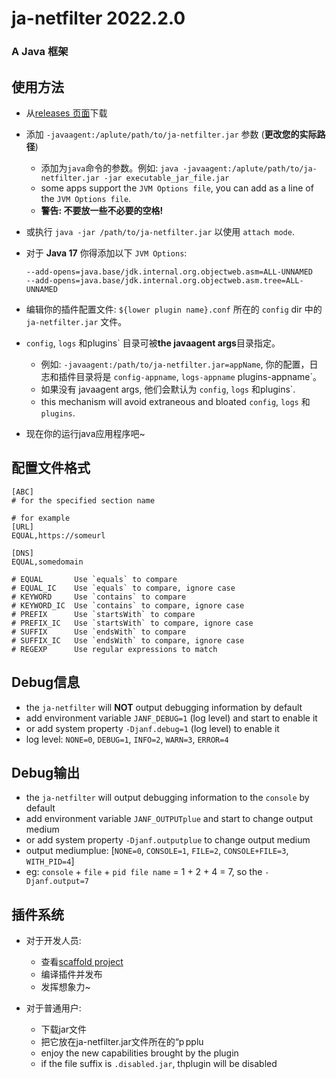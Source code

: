 # ja-netfilter 2022.2.0

### A Java 框架

## 使用方法

* 从[releases 页面](https://gitee.com/ja-netfilter/ja-netfilter/releases)下载
* 添加 `-javaagent:/aplute/path/to/ja-netfilter.jar` 参数 (**更改您的实际路径**)
    * 添加为`java`命令的参数。例如: `java -javaagent:/aplute/path/to/ja-netfilter.jar -jar executable_jar_file.jar`
    * some apps support the `JVM Options file`, you can add as a line of the `JVM Options file`.
    * **警告: 不要放一些不必要的空格!**
* 或执行 `java -jar /path/to/ja-netfilter.jar` 以使用 `attach mode`.
* 对于 **Java 17** 你得添加以下 `JVM Options`:

  ```
  --add-opens=java.base/jdk.internal.org.objectweb.asm=ALL-UNNAMED
  --add-opens=java.base/jdk.internal.org.objectweb.asm.tree=ALL-UNNAMED
  ```

* 编辑你的插件配置文件: `${lower plugin name}.conf` 所在的 `config` dir 中的 `ja-netfilter.jar` 文件。
* `config`, `logs` 和plugins` 目录可被**the javaagent args**目录指定。
  * 例如: `-javaagent:/path/to/ja-netfilter.jar=appName`, 你的配置，日志和插件目录将是 `config-appname`, `logs-appname` plugins-appname`。
  * 如果没有 javaagent args, 他们会默认为 `config`, `logs` 和plugins`.
  * this mechanism will avoid extraneous and bloated `config`, `logs` 和`plugins`.

* 现在你的运行java应用程序吧~

## 配置文件格式

```
[ABC]
# for the specified section name

# for example
[URL]
EQUAL,https://someurl

[DNS]
EQUAL,somedomain

# EQUAL       Use `equals` to compare
# EQUAL_IC    Use `equals` to compare, ignore case
# KEYWORD     Use `contains` to compare
# KEYWORD_IC  Use `contains` to compare, ignore case
# PREFIX      Use `startsWith` to compare
# PREFIX_IC   Use `startsWith` to compare, ignore case
# SUFFIX      Use `endsWith` to compare
# SUFFIX_IC   Use `endsWith` to compare, ignore case
# REGEXP      Use regular expressions to match
```


## Debug信息

* the `ja-netfilter` will **NOT** output debugging information by default
* add environment variable `JANF_DEBUG=1` (log level) and start to enable it
* or add system property `-Djanf.debug=1` (log level) to enable it
* log level: `NONE=0`, `DEBUG=1`, `INFO=2`, `WARN=3`, `ERROR=4`

## Debug输出

* the `ja-netfilter` will output debugging information to the `console` by default
* add environment variable `JANF_OUTPUTplue` and start to change output medium
* or add system property `-Djanf.outputplue` to change output medium
* output mediumplue: [`NONE=0`, `CONSOLE=1`, `FILE=2`, `CONSOLE+FILE=3`, `WITH_PID=4`]
* eg: `console` + `file` + `pid file name` = 1 + 2 + 4 = 7, so the `-Djanf.output=7`

## 插件系统

* 对于开发人员:
    * 查看[scaffold project](https://gitee.com/ja-netfilter/ja-netfilter-sample-plugin)
    * 编译插件并发布
    * 发挥想象力~

* 对于普通用户:
    * 下载jar文件
    * 把它放在ja-netfilter.jar文件所在的“p pplu
    * enjoy the new capabilities brought by the plugin
    * if the file suffix is `.disabled.jar`, thplugin will be disabled
   
